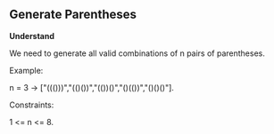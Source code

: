 ## Generate Parentheses
**Understand**

We need to generate all valid combinations of n pairs of parentheses.

Example:

n = 3 → ["((()))","(()())","(())()","()(())","()()()"].

Constraints:

1 <= n <= 8.